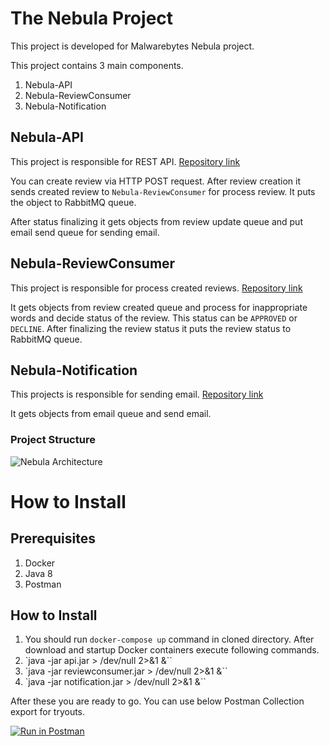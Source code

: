
# The Nebula Project

This project is developed for Malwarebytes Nebula project.

This project contains 3 main components.

 1. Nebula-API
 2. Nebula-ReviewConsumer
 3. Nebula-Notification

## Nebula-API
This project is responsible for REST API. [Repository link](https://github.com/FatihErdem/nebula-api)

You can create review via HTTP POST request. After review creation it sends created review to `Nebula-ReviewConsumer` for process review. It puts the object to RabbitMQ queue. 

After status finalizing it gets objects from review update queue and put email send queue for sending email.

## Nebula-ReviewConsumer
This project is responsible for process created reviews.  [Repository link](https://github.com/FatihErdem/nebula-consumer)

It gets objects from review created queue and process for inappropriate words and decide status of the review. This status can be `APPROVED` or `DECLINE`. After finalizing the review status it puts the review status to RabbitMQ queue.

## Nebula-Notification
This projects is responsible for sending email. [Repository link](https://github.com/FatihErdem/nebula-notification)

It gets objects from email queue and send email.

### Project Structure

![Nebula Architecture](https://i.imgur.com/QME60HB.jpg?1)

# How to Install

## Prerequisites
 1. Docker
 2. Java 8
 3. Postman

## How to Install

 1. You should run `docker-compose up` command in cloned directory. After download and startup Docker containers execute following commands.
 2. `java -jar api.jar > /dev/null 2>&1 &``
 3. `java -jar reviewconsumer.jar > /dev/null 2>&1 &``
 4. `java -jar notification.jar > /dev/null 2>&1 &``

After these you are ready to go. You can use below Postman Collection export for tryouts.

[![Run in Postman](https://run.pstmn.io/button.svg)](https://app.getpostman.com/run-collection/6fc34eeabab2ca8d87da)

